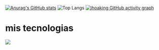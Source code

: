 [![Anurag's GitHub stats](https://github-readme-stats.vercel.app/api?username=jhoaking)](https://github.com/jhoaking/github-readme-stats)
![Top Langs](https://github-readme-stats.vercel.app/api/top-langs/?username=jhoaking&hide_progress=false&layout=compact)
[![jhoaking GitHub activity graph](https://github-readme-activity-graph.vercel.app/graph?username=jhoaking&bg_color=0d1117&color=c9d1d9&line=58a6ff&point=f0883e&area=true&hide_border=true&from=2025-03-28to=2025-04-18)](https://github.com/jhoaking/github-readme-activity-graph)

<h1> mis tecnologias</h1>
<img src="https://skillicons.dev/icons?i=,nodejs,express,jest,java" />
